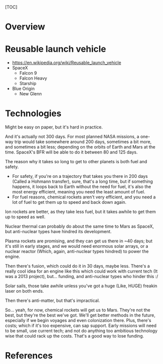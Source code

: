 [TOC]

# Overview

# Reusable launch vehicle

- https://en.wikipedia.org/wiki/Reusable_launch_vehicle
- SpaceX
    + Falcon 9
    + Falcon Heavy
    + Starship
- Blue Origin
    + New Glenn

# Technologies

Might be easy on paper, but it's hard in practice.

And it's actually not 300 days. For most planned NASA missions, a one-
way trip would take somewhere around 200 days, sometimes a bit more, and
sometimes a bit less; depending on the orbits of Earth and Mars at the
time. SpaceX's BFR will be able to do it between 80 and 125 days.

The reason why it takes so long to get to other planets is both fuel and
safety.
- For safety, if you're on a trajectory that takes you there in 200 days
  (Called a Hohmann transfer), sure, that's a long time, but if
  something happens, it loops back to Earth without the need for fuel,
  it's also the most energy efficient, meaning you need the least amount
  of fuel.
- For fuel reasons, chemical rockets aren't very efficient, and you need
  a lot of fuel to get them up to speed and back down again.

Ion rockets are better, as they take less fuel, but it takes awhile to
get them up to speed as well.

Nuclear thermal can probably do about the same time to Mars as SpaceX,
but anti-nuclear types have hindred its development.

Plasma rockets are promising, and they can get us there in ~40 days; but
it's still in early stages, and we would need enormous solar arrays, or
a nuclear reactor (Which, again, anti-nuclear types hindred) to power
the engine.

Then there's fusion, which could do it in 30 days, maybe less. There's a
really cool idea for an engine like this which could work with current
tech (It was a 2013 project), but... funding, and anti-nuclear types who
hinder this :/

Solar sails, those take awhile unless you've got a huge (Like, HUGE)
freakin laser on both ends.

Then there's anti-matter, but that's impractical.

So... yeah, for now, chemical rockets will get us to Mars. They're not
the best, but they're the best we've got. We'll get better methods in
the future, especially if we begin voyages and even colonization there.
Plus, there's costs; which if it's too expensive, can sap support. Early
missions will need to be small, use current tech; and not do anything
too ambitious technology wise that could rack up the costs. That's a
good way to lose funding.

# References

[wiki]: https://en.wikipedia.org/wiki/Spacecraft
